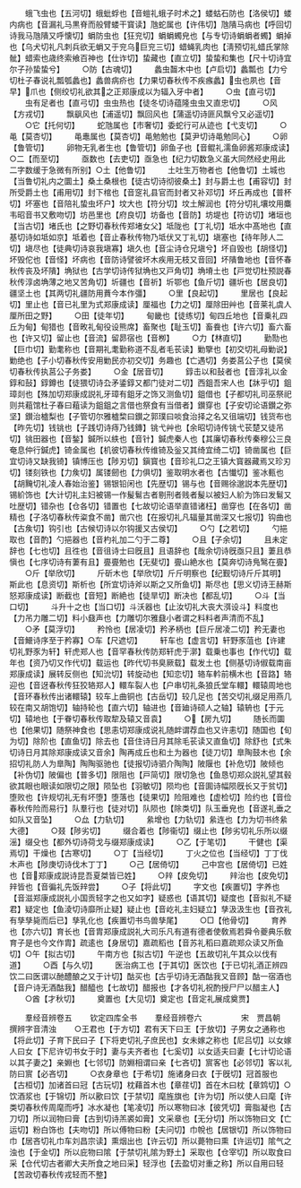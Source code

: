 <!-- { "loadSidebar": true } -->
　　蛾飞虫也【五河切】蛾蚍蜉也【音螘礼蛾子时术之】蝼蛄石防也【洛侯切】蝼内病也【音漏礼马黒脊而般臂蝼干寳读】虺蛇属也【许伟切】虺隤马病也【呼回切诗我马虺隤又呼懐切】蜎防虫也【狂兖切】蜎蜎蠋皃也【与专切诗蜎蜎者蠋】蜎掉也【乌犬切礼凡刺兵欲无蜎又于兖乌巨兖三切】蜡蝇乳肉也【淸预切礼蜡氏掌除骴】蜡索也歳终索飨百神也【仕诈切】蛰藏也【直立切】蛰蛰和集也【尺十切诗宜尔子孙蛰蛰兮】
　　○防【古魂切】
　　蠡虫齧木中也【卢启切】蠡瓢也【力兮切杜子春说礼瓢瓠蠡也】蠡兽病疥也【力果切春秋传不疾瘯蠡】虫也夙也【音早】爪也【侧绞切礼欲其之正郑康成以为辐入牙中者】
　　○虫【直弓切】
　　虫有足者也【直弓切】虫虫热也【徒冬切诗蕴隆虫虫又直忠切】
　　○风【方戎切】
　　飘飖风也【浦遥切】飘回风也【蒲遥切诗匪风飘兮又必遥切】
　　○它【托何切】
　　蛇虺属也【市奢切】委蛇行可从迹也【弋支切】
　　○黾【莫杏切】
　　黾鼃属也【莫杏切】黾勉勉也【莫尹切诗黾勉同心】
　　○卵【鲁管切】
　　卵物无乳者生也【鲁管切】卵鱼子也【音鲲礼濡鱼卵酱郑康成读】○二【而至切】
　　亟数也【去吏切】亟急也【纪力切数急义虽大同然经史用此二字数缓于急微有所别】○土【他鲁切】
　　土吐生万物者也【他鲁切】土城也【当鲁切礼内之圜土】桑土桑根也【徒古切诗彻彼桑土】封与爵土也【甫容切】封所受爵土也【甫用切】封下棺也【音窆礼县官而封者又补邓切】坏丘再成也【普杯切】坏塞也【音陪礼蛰虫坏户】坟大也【符分切】坟土解润也【符分切礼壤坟用麋韦昭音书又敷吻切】坊邑里也【府良切】坊备也【音防】坊堤也【符访切】堵垣也【当古切】堵氏也【之野切春秋传郑堵女父】坻陇也【丁礼切】坻水中髙地也【直基切诗如坻如京】坻着也【音止春秋传物乃坻伏又丁礼切】塡塞也【待年陟人二切】塡尽也【徒典切诗哀我塡寡】塡久也【音尘诗仓兄塡兮】坏自毁也【胡怪切】坏毁佗也【音怪】坏病也【音防诗譬彼坏木疾用无枝又音回】坏隤鲁地也【音怀春秋传丧及坏隤】埆狱也【古学切诗传狱埆也又戸角切】埆塉土也【戸觉切杜预説春秋传淳卤埆薄之地又苦角切】圻疆也【音祈】圻鄂也【鱼斤切】疆圻也【居良切】疆坚土也【其两切礼疆防用蕡今本作彊】
　　○里【良起切】
　　里居也【良起切】里止也【音已礼里为式郑康成读】厘福也【力之切】厘除田艸也【音莱礼虞人厘所田之野】
　　○田【徒年切】
　　甸畿也【徒练切】甸四丘地也【音乗礼四丘为甸】甸猎也【音畋礼甸役设熊席】畜聚也【耻玉切】畜飬也【许六切】畜六畜也【许又切】留止也【音流】留昴宿也【音栁】
　　○力【林直切】
　　勤勚也【巨巾切】勤耄称也【音期礼耄勤称道不乱者毛苌读】勦擥也【初交切礼母勦说】勦绝也【子小切春秋传安用勦民亦初交切】务趣也【亡遇切】务娄莒公子也【莫侯切春秋传执莒公子务娄】
　　○金【居音切】
　　錞击以和鼔者也【音淳礼以金錞和鼔】錞鐏也【徒猥切诗厹矛鋈錞又都门徒对二切】西鉏吾宋人也【牀乎切】鉏璋剡也【殊加切郑康成説礼牙璋有鉏牙之饰又测鱼切】鉏借也【子都切礼司巫祭祀则共蒩馆杜子春曰蒩读为鉏鉏之言借也祭食有当借者】鑚穿也【子安切论语鑚之弥坚】鑚治樝梨也【子管切尔雅樝棃曰鑚之郭璞曰啖食治择之名又徂端切】钱货布也【昨先切】钱铫也【子践切诗痔乃钱鏄】铫弋艸也【余昭切诗传铫弋苌楚又徒吊切】铫田器也【音鍫】鍼所以紩也【音针】鍼虎秦人也【其廉切春秋传秦穆公三良奄息仲行鍼虎】锜金属也【机彼切春秋传维锜及釡又其绮宜绮二切】锜凿属也【巨宜切诗又缺我锜】镇博压也【陟刃切】鎭寳也【音珍礼□之王镇大寳器藏焉又珍刃切】镂刻铁也【力矦切】属镂劒也【力俱切】鉴取明水者也【古懴切】鉴冰甀也【胡黤切礼凌人春始治鉴】锡银铅闲也【先歴切】锡与也【音赐徐邈説本先歴切】锡紒饰也【大计切礼主妇被锡一作髲鬄古者剔刑者贱者髲以被妇人紒为饰曰发鬄又吐歴切】错杂也【仓各切】错置也【七故切论语举直错诸枉】凿穿也【在各切】凿精也【子洛切春秋传粢食不凿】凿穴也【在报切礼凡辐量其凿深又七报切】钩曲也【古矦切】钩引也【古候切诗以尔钩援又古侯切】
　　○勺【之若切】
　　勺挹取也【音酌】勺挹器也【音杓礼加二勺于二尊】
　　○且【子余切】
　　且未定辞也【七也切】且徃也【音徂诗士曰旣且】且语辞也【哉余切诗旣亟只且】萋且恭愼也【七序切诗有萋有且】亹亹勉也【无斐切】亹山絶水也【莫奔切诗鳬鹥在亹】
　　○斤【举欣切】
　　斤斫木也【举欣切】斤斤明察也【纪觐切诗斤斤其明】斯此也【息资切】斯析也【所宜切诗斧以斯之又所鱼切】斯尽也【思义切诗王赫斯怒郑康成读】断截也【音短】断絶也【徒旱切】断决也【都乱切】
　　○斗【当口切】
　　斗升十之也【当口切】斗沃器也【止汝切礼大丧大渳设斗】料度也【力吊力雕二切】料小鼗声也【力雕切尔雅鼗小者谓之料料者声清而不乱】
　　○矛【莫浮切】
　　矜怜也【居凌切】矜矛柄也【巨斤居凌二切】矜无妻也【音鱞诗序至于矜寡】○车【尺遮切】
　　轩车也【虚言切】轩野豕菹也【许建切礼野豕为轩】轩虎郑人也【音罕春秋传防郑轩虎于漷】载乗也事也【作代切】载年也【资乃切又作代切】载运也【昨代切书臭厥载】载发土也【侧基切诗俶载南亩郑康成读】展转反侧也【知沇切】转旋动也【知恋切】辂车軡前横木也【音路】辂迎也【音迓春秋传狂狡辂郑人】轘车裂人也【户串切礼条狼氏堂车轘】轘辕周地也【音环春秋传出诸轘辕】较车上曲铜也【古岳切】较几足也【苦交切礼缀足用燕几较在南又胡饱切】轴持轮也【直六切】轴进也【音廸诗硕人之轴】辕辀也【于元切】辕地也【于眷切春秋传取犂及辕又音袁】
　　○【房九切】
　　随长而圜也【他果切】随祭神食也【思恚切郑康成说礼随衅谓荐血也又许恚切】随国也【旬为切】除阶也【直鱼切】除去也【音住诗日月其除毛苌读又直鱼切】除舒也【式朱切诗日月其除郑康成读又音余】陶再成丘也和土为器也【徒刀切】臯陶鼓木也【余招切礼防人为臯陶】陶陶驱驰也【徒报切诗驷介陶陶】陂隁也【补危切】陂倾也【补伪切】陂偏也【普多切】限阻也【戸简切】限切急也【鱼恳切郑众説礼望其毂欲其眼也眼读如限切之限】陨坠也【羽敏切】陨均也【音圎诗幅陨旣长又于贫切】堕败也【许规切礼无有坏堕】堕落也【徒果切】险阻难也【虚检切】险约也【音俭春秋传险而易行】队羣行也【徒对切】队陨也【除类切】队玉垂皃也【音遂礼垂之如队又音坠】
　　○厽【力轨切】
　　絫增也【力轨切】絫连也【力为切书终絫大德】
　　○叕【陟劣切】
　　缀合着也【陟衞切】缀止也【陟劣切礼乐所以缀滛】缀殳也【都外切诗荷戈与缀郑康成读】
　　○乙【于笔切】
　　干健也【渠焉切】干燥也【古寒切】
　　○丁【当经切】
　　丁火之位也【当经切】丁丁伐木声也【陟庚切诗伐木丁丁】
　　○己【居倚切】
　　己中宫也【居倚切】已姓也【音郑康成説诗昆吾夏桀皆已姓】
　　○辡【皮免切】
　　辡治也【皮免切】辡皆也【音徧礼先饭辡尝】
　　○子【将此切】
　　字文也【疾置切】字养也【音滋郑康成説礼小国贡轻字之也又如字】疑惑也【语其切】疑度也【音拟礼不疑君】疑定也【鱼淩切诗靡所止疑】疑止也【音屹礼主妇疑立】孳汲汲生也【音孜礼有孳孳毙而后已】孳乳化也【疾置切书鸟兽孳尾】
　　○□【他骨切】
　　育养也【亦六切】育长也【音胄郑康成説礼大司乐凡有道有德者使敎焉若舜令夔典乐敎育子是也今文作胄】疏逺也【身居切】嘉疏稻也【音苏礼稻曰嘉疏郑众读又所鱼切】○午【拟古切】
　　午南方也【拟古切】午逆也【五故切礼午其众以伐有道】
　　○酉【与久切】
　　医治病工也【于其切】医饮也【于已切礼酒正辨四饮二曰医谓以酏醴酿之又于计切】酤买也【古乎切诗无酒酤我又音顾】酤一宿酒也【音户诗无酒酤我】醋醯也【七故切】醋报也【才各切礼祝酌授尸尸以醋主人】
　　○酋【才秋切】
　　奠置也【大见切】奠定也【音定礼展成奠贾】











　　羣经音辨卷五
　　钦定四库全书
　　羣经音辨卷六　　　　　宋　贾昌朝　撰辨字音清浊
　　○王君也【于方切】君有天下曰王【于放切】子男女之通称也【将此切】子育下民曰子【下将吏切礼子庶民也】女未嫁之称也【尼吕切】以女嫁人曰女【下尼许切书女于时】妻与夫齐者也【七奚切】以女适夫曰妻【七计切论语以其子妻之】亲婣也【七邻切】防婣相谓曰亲【七吝切】賔客也【必邻切】客以礼防曰賔【必吝切】
　　○衣身章也【于希切】施诸身曰衣【于旣切】冠首服也【古桓切】加诸首曰冠【古玩切】枕藉首木也【章荏切】首在木曰枕【章鸩切】○饮酒浆也【于锦切】所以歠曰饮【于禁切】麾旌旗也【许为切】所以使人曰麾【许类切春秋传周麾而呼】冰水凝也【笔凌切】所以寒物曰冰【彼凭切】膏脂凝也【古刀切】所以润物曰膏【古到切诗羔裘如膏】文采章也【无分切】所以饰物曰文【亡运切】粉白饰也【夫吻切】所以傅物曰粉【夫问切】巾帨也【居银切】所以饰物曰巾【居吝切礼巾车刘昌宗读】熏烟出也【许云切】所以薨物曰熏【许运切】隂气之浊也【于金切】所以庇物曰隂【于禁切礼隂为野土】采取也【仓宰切】所以取食曰采【仓代切古者卿大夫所食之地曰采】轻浮也【去盈切对重之称】所以自用曰轻【苦政切春秋传戎轻而不整】
